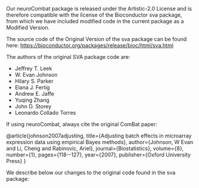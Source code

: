 Our neuroCombat package is released under the Artistic-2.0 License 
and is therefore compatible with the license of the Bioconductor
sva package, from which we have included modified code in the current package
as a Modified Version. 


The source code of the Original Version of the sva package can be found here:
https://bioconductor.org/packages/release/bioc/html/sva.html

The authors of the original SVA package code are:
- Jeffrey T. Leek 
- W. Evan Johnson 
- Hilary S. Parker 
- Elana J. Fertig 
- Andrew E. Jaffe 
- Yuqing Zhang 
- John D. Storey 
- Leonardo Collado Torres

If using neuroCombat, always cite the original ComBat paper:

@article{johnson2007adjusting,
  title={Adjusting batch effects in microarray expression data using empirical Bayes methods},
  author={Johnson, W Evan and Li, Cheng and Rabinovic, Ariel},
  journal={Biostatistics},
  volume={8},
  number={1},
  pages={118--127},
  year={2007},
  publisher={Oxford University Press}
}

We describe below our changes to the original code found in the sva package:
